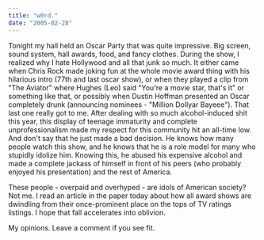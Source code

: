 ```yaml
---
title: "w0rd."
date: "2005-02-28"
---
```


Tonight my hall held an Oscar Party that was quite impressive. Big screen, sound system, hall awards, food, and fancy clothes. During the show, I realized why I hate Hollywood and all that junk so much. It either came when Chris Rock made joking fun at the whole movie award thing with his hilarious intro (77th and last oscar show), or when they played a clip from "The Aviator" where Hughes (Leo) said "You're a movie star, that's it" or something like that, or possibly when Dustin Hoffman presented an Oscar completely drunk (announcing nominees - "Million Dollyar Bayeee"). That last one really got to me. After dealing with so much alcohol-induced shit this year, this display of teenage immaturity and complete unprofessionalism made my respect for this community hit an all-time low. And don't say that he just made a bad decision. He knows how many people watch this show, and he knows that he is a role model for many who stupidly idolize him. Knowing this, he abused his expensive alcohol and made a complete jackass of himself in front of his peers (who probably enjoyed his presentation) and the rest of America.

These people - overpaid and overhyped - are idols of American society? Not me. I read an article in the paper today about how all award shows are dwindling from their once-prominent place on the tops of TV ratings listings. I hope that fall accelerates into oblivion.

My opinions. Leave a comment if you see fit.
